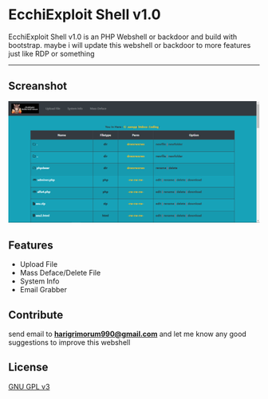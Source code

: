 # EcchiExploit Shell v1.0

EcchiExploit Shell v1.0 is an PHP Webshell or backdoor and build with bootstrap. maybe i will update this webshell or backdoor to more features just like RDP or something

---

## Screanshot
![ecchi](https://raw.githubusercontent.com/dmzhari/ecchi-shell/main/image.png "Home Shell")

## Features
- Upload File
- Mass Deface/Delete File
- System Info
- Email Grabber

## Contribute
send email to **harigrimorum990@gmail.com** and let me know any good suggestions to improve this webshell

## License
[GNU GPL v3](LICENSE)
